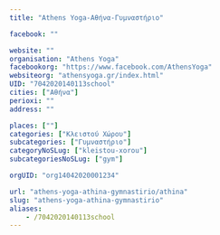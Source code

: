 ```yaml
---
title: "Athens Yoga-Αθήνα-Γυμναστήριο"

facebook: ""

website: ""
organisation: "Athens Yoga"
facebookorg: "https://www.facebook.com/AthensYoga"
websiteorg: "athensyoga.gr/index.html"
UID: "7042020140113school"
cities: ["Αθήνα"]
perioxi: ""
address: ""

places: [""]
categories: ["Κλειστού Χώρου"]
subcategories: ["Γυμναστήριο"]
categoryNoSLug: ["kleistou-xorou"]
subcategoriesNoSLug: ["gym"]

orgUID: "org14042020001234"

url: "athens-yoga-athina-gymnastirio/athina"
slug: "athens-yoga-athina-gymnastirio"
aliases:
    - /7042020140113school
---
```





